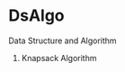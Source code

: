 # DsAlgo
Data Structure and Algorithm

1. <a hreaf="src/dynamicprogramming/KnapsackDp.java"> Knapsack Algorithm </a>
